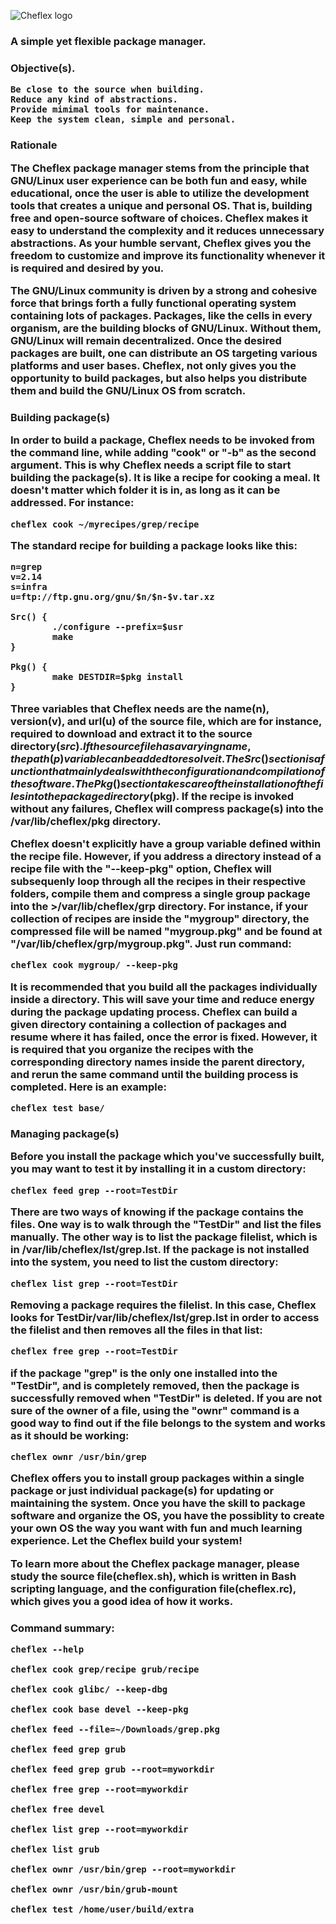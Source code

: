 ![Cheflex logo](http://www.selflex.org/img/cheflex.png)

<h3>A simple yet flexible package manager.

<h3>Objective(s).

    Be close to the source when building.
    Reduce any kind of abstractions.
    Provide mimimal tools for maintenance.
    Keep the system clean, simple and personal.

<h3>Rationale

The Cheflex package manager stems from the principle that GNU/Linux user experience can be both fun and easy, while educational, once the user is able to utilize the development tools that creates a unique and personal OS. That is, building free and open-source software of choices. Cheflex makes it easy to understand the complexity and it reduces unnecessary abstractions. As your humble servant, Cheflex gives you the freedom to customize and improve its functionality whenever it is required and desired by you.

The GNU/Linux community is driven by a strong and cohesive force that brings forth a fully functional operating system containing lots of packages. Packages, like the cells in every organism, are the building blocks of GNU/Linux. Without them, GNU/Linux will remain decentralized. Once the desired packages are built, one can distribute an OS targeting various platforms and user bases. Cheflex, not only gives you the opportunity to build packages, but also helps you distribute them and build the GNU/Linux OS from scratch.

<h3>Building package(s)

In order to build a package, Cheflex needs to be invoked from the command line, while adding "cook" or "-b" as the second argument. This is why Cheflex needs a script file to start building the package(s). It is like a recipe for cooking a meal. It doesn't matter which folder it is in, as long as it can be addressed. For instance:

    cheflex cook ~/myrecipes/grep/recipe

The standard recipe for building a package looks like this:

    n=grep
    v=2.14
    s=infra
    u=ftp://ftp.gnu.org/gnu/$n/$n-$v.tar.xz

    Src() {
            ./configure --prefix=$usr
            make
    }

    Pkg() {
            make DESTDIR=$pkg install
    }

Three variables that Cheflex needs are the name(n), version(v), and url(u) of the source file, which are for instance, required to download and extract it to the source directory($src). If the source file has a varying name, the path(p) variable can be added to resolve it. The Src() section is a function that mainly deals with the configuration and compilation of the software. The Pkg() section takes care of the installation of the files into the package directory($pkg). If the recipe is invoked without any failures, Cheflex will compress package(s) into the /var/lib/cheflex/pkg directory.

Cheflex doesn't explicitly have a group variable defined within the recipe file. However, if you address a directory instead of a recipe file with the "--keep-pkg" option, Cheflex will subsequenly loop through all the recipes in their respective folders, compile them and compress a single group package into the >/var/lib/cheflex/grp directory. For instance, if your collection of recipes are inside the "mygroup" directory, the compressed file will be named "mygroup.pkg" and be found at "/var/lib/cheflex/grp/mygroup.pkg". Just run command:

    cheflex cook mygroup/ --keep-pkg

It is recommended that you build all the packages individually inside a directory. This will save your time and reduce energy during the package updating process. Cheflex can build a given directory containing a collection of packages and resume where it has failed, once the error is fixed. However, it is required that you organize the recipes with the corresponding directory names inside the parent directory, and rerun the same command until the building process is completed. Here is an example:

    cheflex test base/

<h3>Managing package(s)

Before you install the package which you've successfully built, you may want to test it by installing it in a custom directory:

    cheflex feed grep --root=TestDir

There are two ways of knowing if the package contains the files. One way is to walk through the "TestDir" and list the files manually. The other way is to list the package filelist, which is in /var/lib/cheflex/lst/grep.lst. If the package is not installed into the system, you need to list the custom directory:

    cheflex list grep --root=TestDir

Removing a package requires the filelist. In this case, Cheflex looks for TestDir/var/lib/cheflex/lst/grep.lst in order to access the filelist and then removes all the files in that list:

    cheflex free grep --root=TestDir

if the package "grep" is the only one installed into the "TestDir", and is completely removed, then the package is successfully removed when "TestDir" is deleted. If you are not sure of the owner of a file, using the "ownr" command is a good way to find out if the file belongs to the system and works as it should be working:

    cheflex ownr /usr/bin/grep

Cheflex offers you to install group packages within a single package or just individual package(s) for updating or maintaining the system. Once you have the skill to package software and organize the OS, you have the possiblity to create your own OS the way you want with fun and much learning experience. Let the Cheflex build your system!

To learn more about the Cheflex package manager, please study the source file(cheflex.sh), which is written in Bash scripting language, and the configuration file(cheflex.rc), which gives you a good idea of how it works.

<h3>Command summary:

    cheflex --help

    cheflex cook grep/recipe grub/recipe

    cheflex cook glibc/ --keep-dbg

    cheflex cook base devel --keep-pkg

    cheflex feed --file=~/Downloads/grep.pkg

    cheflex feed grep grub

    cheflex feed grep grub --root=myworkdir

    cheflex free grep --root=myworkdir

    cheflex free devel

    cheflex list grep --root=myworkdir

    cheflex list grub

    cheflex ownr /usr/bin/grep --root=myworkdir

    cheflex ownr /usr/bin/grub-mount

    cheflex test /home/user/build/extra
